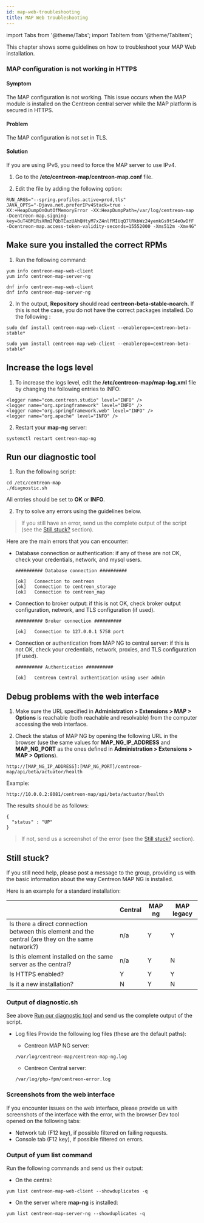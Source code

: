 ```yaml
---
id: map-web-troubleshooting
title: MAP Web troubleshooting
---
```

import Tabs from '@theme/Tabs';
import TabItem from '@theme/TabItem';

This chapter shows some guidelines on how to troubleshoot your MAP Web installation.

### MAP configuration is not working in HTTPS

#### Symptom

The MAP configuration is not working. This issue occurs when the MAP module is installed on the Centreon central server while the MAP platform is secured in HTTPS.

#### Problem

The MAP configuration is not set in TLS.

#### Solution

If you are using IPv6, you need to force the MAP server to use IPv4. 

1. Go to the **/etc/centreon-map/centreon-map.conf** file.

2. Edit the file by adding the following option:

  ```shell
  RUN_ARGS="--spring.profiles.active=prod,tls"
  JAVA_OPTS="-Djava.net.preferIPv4Stack=true -XX:+HeapDumpOnOutOfMemoryError -XX:HeapDumpPath=/var/log/centreon-map -Dcentreon-map.signing-key=8uT4BM1RsXRmIPQbTEazUAhQHtyM7xZ4nlFMIUqQ7lRkbWz24yemkGs9tS4eOwDfF -Dcentreon-map.access-token-validity-seconds=15552000 -Xms512m -Xmx4G"
  ``` 

## Make sure you installed the correct RPMs

1. Run the following command:

  <Tabs groupId="sync">
  <TabItem value="Alma / RHEL / Oracle Linux 8" label="Alma / RHEL / Oracle Linux 8">
  
  ```shell
  yum info centreon-map-web-client
  yum info centreon-map-server-ng
  ```
  
  </TabItem>
  <TabItem value="CentOS 7" label="CentOS 7">

  ```shell
  dnf info centreon-map-web-client
  dnf info centreon-map-server-ng
  ``` 
  
  </TabItem>
  </Tabs>

2. In the output, **Repository** should read **centreon-beta-stable-noarch**. If this is not the case, you do not have the correct packages installed. Do the following :

  <Tabs groupId="sync">
  <TabItem value="Alma / RHEL / Oracle Linux 8" label="Alma / RHEL / Oracle Linux 8">
  
  ```shell
  sudo dnf install centreon-map-web-client --enablerepo=centreon-beta-stable*
  ```
  
  </TabItem>
  <TabItem value="CentOS 7" label="CentOS 7">
  
  ```shell
  sudo yum install centreon-map-web-client --enablerepo=centreon-beta-stable*
  ```
  
  </TabItem>
  </Tabs>

## Increase the logs level

1. To increase the logs level, edit the **/etc/centreon-map/map-log.xml** file by changing the following entries to INFO:

  ```shell
  <logger name="com.centreon.studio" level="INFO" />
  <logger name="org.springframework" level="INFO" />
  <logger name="org.springframework.web" level="INFO" />
  <logger name="org.apache" level="INFO" />
  ```
  
2. Restart your **map-ng** server:

  ```shell
  systemctl restart centreon-map-ng
  ```

## Run our diagnostic tool

1. Run the following script:

  ```shell
  cd /etc/centreon-map
  ./diagnostic.sh
  ```
  
  All entries should be set to **OK** or **INFO**.

2. Try to solve any errors using the guidelines below.

> If you still have an error, send us the complete output of the script (see the [Still stuck?](#still-stuck) section).
 

Here are the main errors that you can encounter:

- Database connection or authentication: if any of these are not OK, check your credentials, network, and mysql users.

  ```shell
  ########## Database connection ##########

  [ok]   Connection to centreon
  [ok]   Connection to centreon_storage
  [ok]   Connection to centreon_map
  ```

- Connection to broker output: if this is not OK, check broker output configuration, network, and TLS configuration (if used).

  ```shell
  ########## Broker connection ##########
  
  [ok]   Connection to 127.0.0.1 5758 port
   ```

- Connection or authentication from MAP NG to central server:  if this is not OK, check your credentials, network, proxies, and TLS configuration (if used).

  ```shell
  ########## Authentication ##########
  
  [ok]   Centreon Central authentication using user admin
  ``` 

## Debug problems with the web interface

1. Make sure the URL specified in **Administration > Extensions > MAP > Options** is reachable (both reachable and resolvable) from the computer accessing the web interface.

2. Check the status of MAP NG by opening the following URL in the browser (use the same values for **MAP_NG_IP_ADDRESS** and **MAP_NG_PORT** as the ones defined in **Administration > Extensions > MAP > Options**).

  ```shell
  http://[MAP_NG_IP_ADDRESS]:[MAP_NG_PORT]/centreon-map/api/beta/actuator/health
  ```
  
  Example:
  
  ```shell
  http://10.0.0.2:8081/centreon-map/api/beta/actuator/health
  ```
  
  The results should be as follows:
  
  ```shell
  {
    "status" : "UP"
  }
  ```
  
  > If not, send us a screenshot of the error (see the [Still stuck?](#still-stuck) section).

## Still stuck?

If you still need help, please post a message to the group, providing us with the basic information about the way Centreon MAP NG is installed.

Here is an example for a standard installation:

|            | Central | MAP ng | MAP legacy |
|------------|------|--------|--------|
|Is there a direct connection between this element and the central (are they on the same network?)|n/a|Y|Y|
|Is this element installed on the same server as the central?   |n/a|Y|N|
|Is HTTPS enabled?  |Y|Y|Y|
|Is it a new installation? |N|Y|N|

### Output of diagnostic.sh

See above [Run our diagnostic tool](#run-our-diagnostic-tool) and send us the complete output of the script.

- Log files
  Provide the following log files (these are the default paths):

  - Centreon MAP NG server:
   
   ```shell
   /var/log/centreon-map/centreon-map-ng.log
   ```

  - Centreon Central server:
   ```shell
   /var/log/php-fpm/centreon-error.log
   ```

### Screenshots from the web interface

If you encounter issues on the web interface, please provide us with screenshots of the interface with the error, with the browser Dev tool opened on the following tabs:
  
  - Network tab (F12 key), if possible filtered on failing requests.
  - Console tab (F12 key), if possible filtered on errors.

### Output of yum list command

Run the following commands and send us their output:

  - On the central:
  
  ```shell
  yum list centreon-map-web-client --showduplicates -q
  ```
    
  - On the server where **map-ng** is installed:
  
  ```shell
  yum list centreon-map-server-ng --showduplicates -q
  ```
